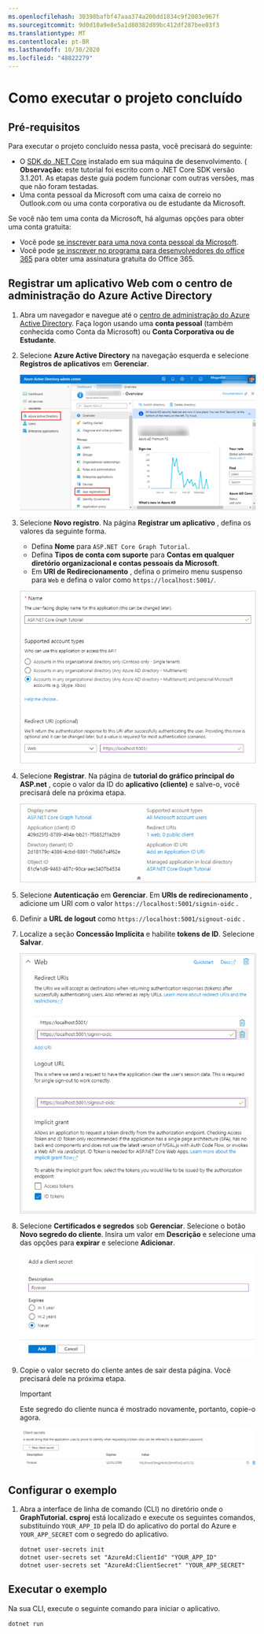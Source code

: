 ```yaml
---
ms.openlocfilehash: 30398bafbf47aaa374a200dd1834c9f2003e967f
ms.sourcegitcommit: 9d0d10a9e8e5a1d80382d89bc412df287bee03f3
ms.translationtype: MT
ms.contentlocale: pt-BR
ms.lasthandoff: 10/30/2020
ms.locfileid: "48822279"
---
```

# <a name="how-to-run-the-completed-project"></a>Como executar o projeto concluído

## <a name="prerequisites"></a>Pré-requisitos

Para executar o projeto concluído nessa pasta, você precisará do seguinte:

- O [SDK do .NET Core](https://dotnet.microsoft.com/download) instalado em sua máquina de desenvolvimento. ( **Observação:** este tutorial foi escrito com o .NET Core SDK versão 3.1.201. As etapas deste guia podem funcionar com outras versões, mas que não foram testadas.
- Uma conta pessoal da Microsoft com uma caixa de correio no Outlook.com ou uma conta corporativa ou de estudante da Microsoft.

Se você não tem uma conta da Microsoft, há algumas opções para obter uma conta gratuita:

- Você pode [se inscrever para uma nova conta pessoal da Microsoft](https://signup.live.com/signup?wa=wsignin1.0&rpsnv=12&ct=1454618383&rver=6.4.6456.0&wp=MBI_SSL_SHARED&wreply=https://mail.live.com/default.aspx&id=64855&cbcxt=mai&bk=1454618383&uiflavor=web&uaid=b213a65b4fdc484382b6622b3ecaa547&mkt=E-US&lc=1033&lic=1).
- Você pode [se inscrever no programa para desenvolvedores do office 365](https://developer.microsoft.com/office/dev-program) para obter uma assinatura gratuita do Office 365.

## <a name="register-a-web-application-with-the-azure-active-directory-admin-center"></a>Registrar um aplicativo Web com o centro de administração do Azure Active Directory

1. Abra um navegador e navegue até o [centro de administração do Azure Active Directory](https://aad.portal.azure.com). Faça logon usando uma **conta pessoal** (também conhecida como Conta da Microsoft) ou **Conta Corporativa ou de Estudante**.

1. Selecione **Azure Active Directory** na navegação esquerda e selecione **Registros de aplicativos** em **Gerenciar**.

    ![Uma captura de tela dos registros de aplicativo ](../tutorial/images/aad-portal-app-registrations.png)

1. Selecione **Novo registro**. Na página **Registrar um aplicativo** , defina os valores da seguinte forma.

    - Defina **Nome** para `ASP.NET Core Graph Tutorial`.
    - Defina **Tipos de conta com suporte** para **Contas em qualquer diretório organizacional e contas pessoais da Microsoft**.
    - Em **URI de Redirecionamento** , defina o primeiro menu suspenso para `Web` e defina o valor como `https://localhost:5001/`.

    ![Uma captura de tela da página registrar um aplicativo](../tutorial/images/aad-register-an-app.png)

1. Selecione **Registrar**. Na página de **tutorial do gráfico principal do ASP.net** , copie o valor da ID do **aplicativo (cliente)** e salve-o, você precisará dele na próxima etapa.

    ![Uma captura de tela da ID do aplicativo do novo registro de aplicativo](../tutorial/images/aad-application-id.png)

1. Selecione **Autenticação** em **Gerenciar**. Em **URIs de redirecionamento** , adicione um URI com o valor `https://localhost:5001/signin-oidc` .

1. Definir a **URL de logout** como `https://localhost:5001/signout-oidc` .

1. Localize a seção **Concessão Implícita** e habilite **tokens de ID**. Selecione **Salvar**.

    ![Uma captura de tela das configurações da plataforma Web no portal do Azure](../tutorial/images/aad-web-platform.png)

1. Selecione **Certificados e segredos** sob **Gerenciar**. Selecione o botão **Novo segredo do cliente**. Insira um valor em **Descrição** e selecione uma das opções para **expirar** e selecione **Adicionar**.

    ![Uma captura de tela da caixa de diálogo Adicionar um segredo do cliente](../tutorial/images/aad-new-client-secret.png)

1. Copie o valor secreto do cliente antes de sair desta página. Você precisará dele na próxima etapa.

    > [!IMPORTANT]
    > Este segredo do cliente nunca é mostrado novamente, portanto, copie-o agora.

    ![Uma captura de tela do novo segredo do cliente recentemente adicionado](../tutorial/images/aad-copy-client-secret.png)

## <a name="configure-the-sample"></a>Configurar o exemplo

1. Abra a interface de linha de comando (CLI) no diretório onde o **GraphTutorial. csproj** está localizado e execute os seguintes comandos, substituindo `YOUR_APP_ID` pela ID do aplicativo do portal do Azure e `YOUR_APP_SECRET` com o segredo do aplicativo.

    ```Shell
    dotnet user-secrets init
    dotnet user-secrets set "AzureAd:ClientId" "YOUR_APP_ID"
    dotnet user-secrets set "AzureAd:ClientSecret" "YOUR_APP_SECRET"
    ```

## <a name="run-the-sample"></a>Executar o exemplo

Na sua CLI, execute o seguinte comando para iniciar o aplicativo.

```Shell
dotnet run
```

